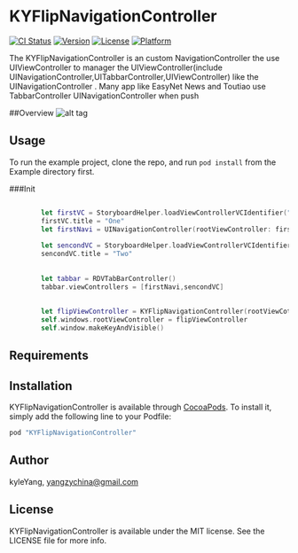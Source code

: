 # KYFlipNavigationController

[![CI Status](http://img.shields.io/travis/kyleYang/KYFlipNavigationController.svg?style=flat)](https://travis-ci.org/kyleYang/KYFlipNavigationController)
[![Version](https://img.shields.io/cocoapods/v/KYFlipNavigationController.svg?style=flat)](http://cocoapods.org/pods/KYFlipNavigationController)
[![License](https://img.shields.io/cocoapods/l/KYFlipNavigationController.svg?style=flat)](http://cocoapods.org/pods/KYFlipNavigationController)
[![Platform](https://img.shields.io/cocoapods/p/KYFlipNavigationController.svg?style=flat)](http://cocoapods.org/pods/KYFlipNavigationController)

The KYFlipNavigationController is an custom NavigationController the use UIViewController to manager the UIViewController(include UINavigationController,UITabbarController,UIViewController) like the UINavigationController .
Many app like EasyNet News and Toutiao use TabbarController UINavigationController when push

##Overview
![alt tag](https://github.com/kyleYang/KYFlipNavigationController/blob/master/Example/KYFlipNavigationController/KYFlipNavigationController.gif)

## Usage

To run the example project, clone the repo, and run `pod install` from the Example directory first.

###Init
```swift

		let firstVC = StoryboardHelper.loadViewControllerVCIdentifier("FirstViewController")
        firstVC.title = "One"
        let firstNavi = UINavigationController(rootViewController: firstVC)
        
        let sencondVC = StoryboardHelper.loadViewControllerVCIdentifier("SecondViewController")
        sencondVC.title = "Two"
        
        
        let tabbar = RDVTabBarController()
        tabbar.viewControllers = [firstNavi,sencondVC]
        
        
        let flipViewController = KYFlipNavigationController(rootViewCotroller: tabbar)
        self.windows.rootViewController = flipViewController
        self.window.makeKeyAndVisible()

```


## Requirements

## Installation

KYFlipNavigationController is available through [CocoaPods](http://cocoapods.org). To install
it, simply add the following line to your Podfile:

```ruby
pod "KYFlipNavigationController"
```

## Author

kyleYang, yangzychina@gmail.com

## License

KYFlipNavigationController is available under the MIT license. See the LICENSE file for more info.
